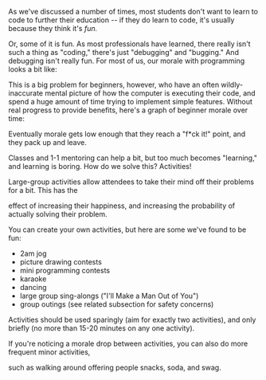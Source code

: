 As we've discussed a number of times, most students don't want to learn to code to further their education -- if they do learn to code, it's usually because they think it's _fun._

Or, some of it is fun. As most professionals have learned, there really isn't such a thing as "coding," there's just "debugging" and "bugging." And debugging isn't really fun. For most of us, our morale with programming looks a bit like:



This is a big problem for beginners, however, who have an often wildly-inaccurate mental picture of how the computer is executing their code, and spend a huge amount of time trying to implement simple features. Without real progress to provide benefits, here's a graph of beginner morale over time:



Eventually morale gets low enough that they reach a "f\*ck it!" point, and they pack up and leave.

Classes and 1-1 mentoring can help a bit, but too much becomes "learning," and learning is boring. How do we solve this? Activities!

Large-group activities allow attendees to take their mind off their problems for a bit. This has the

effect of increasing their happiness, and increasing the probability of actually solving their problem.

You can create your own activities, but here are some we've found to be fun:

* 2am jog
* picture drawing contests
* mini programming contests
* karaoke
* dancing
* large group sing-alongs \("I'll Make a Man Out of You"\)
* group outings (see related subsection for safety concerns)

Activities should be used sparingly \(aim for exactly two activities\), and only briefly \(no more than 15-20 minutes on any one activity\).

If you're noticing a morale drop between activities, you can also do more frequent minor activities,

such as walking around offering people snacks, soda, and swag.

